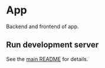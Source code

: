 # App

Backend and frontend of app.

## Run development server

See the [main README](/README.md) for details.
